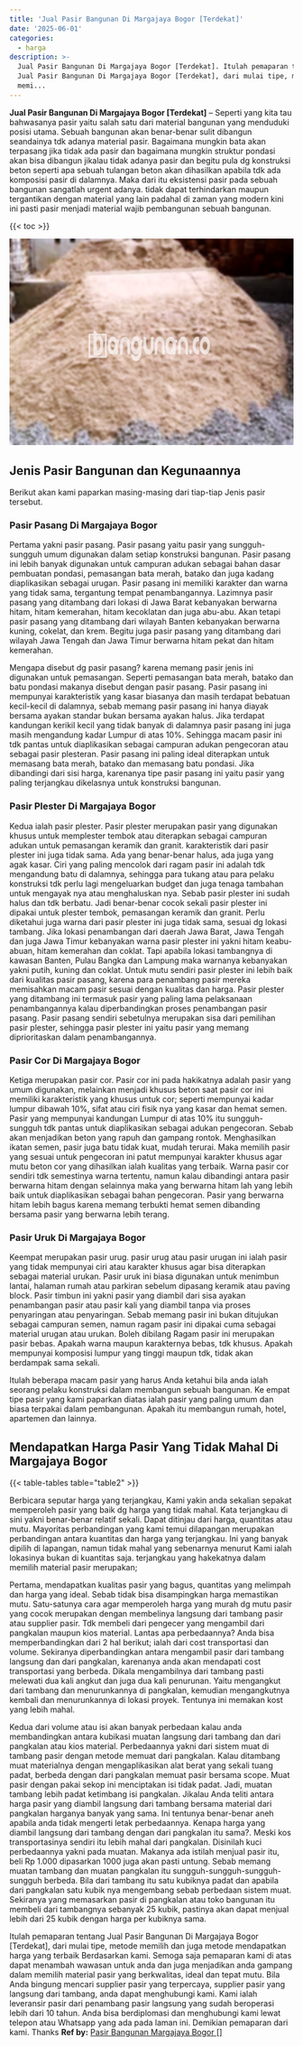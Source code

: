 ```yaml
---
title: 'Jual Pasir Bangunan Di Margajaya Bogor [Terdekat]'
date: '2025-06-01'
categories:
  - harga
description: >-
  Jual Pasir Bangunan Di Margajaya Bogor [Terdekat]. Itulah pemaparan tentang
  Jual Pasir Bangunan Di Margajaya Bogor [Terdekat], dari mulai tipe, metode
  memi...
---
```


**Jual Pasir Bangunan Di Margajaya Bogor \[Terdekat\]** – Seperti yang kita tau bahwasanya pasir yaitu salah satu dari material bangunan yang menduduki posisi utama. Sebuah bangunan akan benar-benar sulit dibangun seandainya tdk adanya material pasir. Bagaimana mungkin bata akan terpasang jika tidak ada pasir dan bagaimana mungkin struktur pondasi akan bisa dibangun jikalau tidak adanya pasir dan begitu pula dg konstruksi beton seperti apa sebuah tulangan beton akan dihasilkan apabila tdk ada komposisi pasir di dalamnya. Maka dari itu eksistensi pasir pada sebuah bangunan sangatlah urgent adanya. tidak dapat terhindarkan maupun tergantikan dengan material yang lain padahal di zaman yang modern kini ini pasti pasir menjadi material wajib pembangunan sebuah bangunan.

{{< toc >}}

![Jual Pasir Bangunan Di Margajaya Bogor [Terdekat]](/images/jual-pasir-bangunan-37.png)

## Jenis Pasir Bangunan dan Kegunaannya

Berikut akan kami paparkan masing-masing dari tiap-tiap Jenis pasir tersebut.

### Pasir Pasang Di Margajaya Bogor

Pertama yakni pasir pasang. Pasir pasang yaitu pasir yang sungguh-sungguh umum digunakan dalam setiap konstruksi bangunan. Pasir pasang ini lebih banyak digunakan untuk campuran adukan sebagai bahan dasar pembuatan pondasi, pemasangan bata merah, batako dan juga kadang diaplikasikan sebagai urugan. Pasir pasang ini memiliki karakter dan warna yang tidak sama, tergantung tempat penambangannya. Lazimnya pasir pasang yang ditambang dari lokasi di Jawa Barat kebanyakan berwarna hitam, hitam kemerahan, hitam kecoklatan dan juga abu-abu. Akan tetapi pasir pasang yang ditambang dari wilayah Banten kebanyakan berwarna kuning, cokelat, dan krem. Begitu juga pasir pasang yang ditambang dari wilayah Jawa Tengah dan Jawa Timur berwarna hitam pekat dan hitam kemerahan.

Mengapa disebut dg pasir pasang? karena memang pasir jenis ini digunakan untuk pemasangan. Seperti pemasangan bata merah, batako dan batu pondasi makanya disebut dengan pasir pasang. Pasir pasang ini mempunyai karakteristik yang kasar biasanya dan masih terdapat bebatuan kecil-kecil di dalamnya, sebab memang pasir pasang ini hanya diayak bersama ayakan standar bukan bersama ayakan halus. Jika terdapat kandungan kerikil kecil yang tidak banyak di dalamnya pasir pasang ini juga masih mengandung kadar Lumpur di atas 10%. Sehingga macam pasir ini tdk pantas untuk diaplikasikan sebagai campuran adukan pengecoran atau sebagai pasir plesteran. Pasir pasang ini paling ideal diterapkan untuk memasang bata merah, batako dan memasang batu pondasi. Jika dibandingi dari sisi harga, karenanya tipe pasir pasang ini yaitu pasir yang paling terjangkau dikelasnya untuk konstruksi bangunan.

### Pasir Plester Di Margajaya Bogor

Kedua ialah pasir plester. Pasir plester merupakan pasir yang digunakan khusus untuk memplester tembok atau diterapkan sebagai campuran adukan untuk pemasangan keramik dan granit. karakteristik dari pasir plester ini juga tidak sama. Ada yang benar-benar halus, ada juga yang agak kasar. Ciri yang paling mencolok dari ragam pasir ini adalah tdk mengandung batu di dalamnya, sehingga para tukang atau para pelaku konstruksi tdk perlu lagi mengeluarkan budget dan juga tenaga tambahan untuk mengayak nya atau menghaluskan nya. Sebab pasir plester ini sudah halus dan tdk berbatu. Jadi benar-benar cocok sekali pasir plester ini dipakai untuk plester tembok, pemasangan keramik dan granit. Perlu diketahui juga warna dari pasir plester ini juga tidak sama, sesuai dg lokasi tambang. Jika lokasi penambangan dari daerah Jawa Barat, Jawa Tengah dan juga Jawa Timur kebanyakan warna pasir plester ini yakni hitam keabu-abuan, hitam kemerahan dan coklat. Tapi apabila lokasi tambangnya di kawasan Banten, Pulau Bangka dan Lampung maka warnanya kebanyakan yakni putih, kuning dan coklat. Untuk mutu sendiri pasir plester ini lebih baik dari kualitas pasir pasang, karena para penambang pasir mereka memisahkan macam pasir sesuai dengan kualitas dan harga. Pasir plester yang ditambang ini termasuk pasir yang paling lama pelaksanaan penambangannya kalau diperbandingkan proses penambangan pasir pasang. Pasir pasang sendiri sebetulnya merupakan sisa dari pemilihan pasir plester, sehingga pasir plester ini yaitu pasir yang memang diprioritaskan dalam penambangannya.

### Pasir Cor Di Margajaya Bogor

Ketiga merupakan pasir cor. Pasir cor ini pada hakikatnya adalah pasir yang umum digunakan, melainkan menjadi khusus beton saat pasir cor ini memiliki karakteristik yang khusus untuk cor; seperti mempunyai kadar lumpur dibawah 10%, sifat atau ciri fisik nya yang kasar dan hemat semen. Pasir yang mempunyai kandungan Lumpur di atas 10% itu sungguh-sungguh tdk pantas untuk diaplikasikan sebagai adukan pengecoran. Sebab akan menjadikan beton yang rapuh dan gampang rontok. Menghasilkan ikatan semen, pasir juga batu tidak kuat, mudah terurai. Maka memilih pasir yang sesuai untuk pengecoran ini patut mempunyai karakter khusus agar mutu beton cor yang dihasilkan ialah kualitas yang terbaik. Warna pasir cor sendiri tdk semestinya warna tertentu, namun kalau dibandingi antara pasir berwarna hitam dengan selainnya maka yang berwarna hitam lah yang lebih baik untuk diaplikasikan sebagai bahan pengecoran. Pasir yang berwarna hitam lebih bagus karena memang terbukti hemat semen dibanding bersama pasir yang berwarna lebih terang.

### Pasir Uruk Di Margajaya Bogor

Keempat merupakan pasir urug. pasir urug atau pasir urugan ini ialah pasir yang tidak mempunyai ciri atau karakter khusus agar bisa diterapkan sebagai material urukan. Pasir uruk ini biasa digunakan untuk menimbun lantai, halaman rumah atau parkiran sebelum dipasang keramik atau paving block. Pasir timbun ini yakni pasir yang diambil dari sisa ayakan penambangan pasir atau pasir kali yang diambil tanpa via proses penyaringan atau penyaringan. Sebab memang pasir ini bukan ditujukan sebagai campuran semen, namun ragam pasir ini dipakai cuma sebagai material urugan atau urukan. Boleh dibilang Ragam pasir ini merupakan pasir bebas. Apakah warna maupun karakternya bebas, tdk khusus. Apakah mempunyai komposisi lumpur yang tinggi maupun tdk, tidak akan berdampak sama sekali.

Itulah beberapa macam pasir yang harus Anda ketahui bila anda ialah seorang pelaku konstruksi dalam membangun sebuah bangunan. Ke empat tipe pasir yang kami paparkan diatas ialah pasir yang paling umum dan biasa terpakai dalam pembangunan. Apakah itu membangun rumah, hotel, apartemen dan lainnya.

## Mendapatkan Harga Pasir Yang Tidak Mahal Di Margajaya Bogor

{{< table-tables table="table2" >}}

Berbicara seputar harga yang terjangkau, Kami yakin anda sekalian sepakat memperoleh pasir yang baik dg harga yang tidak mahal. Kata terjangkau di sini yakni benar-benar relatif sekali. Dapat ditinjau dari harga, quantitas atau mutu. Mayoritas perbandingan yang kami temui dilapangan merupakan perbandingan antara kuantitas dan harga yang terjangkau. Ini yang banyak dipilih di lapangan, namun tidak mahal yang sebenarnya menurut Kami ialah lokasinya bukan di kuantitas saja. terjangkau yang hakekatnya dalam memilih material pasir merupakan;

Pertama, mendapatkan kualitas pasir yang bagus, quantitas yang melimpah dan harga yang ideal. Sebab tidak bisa disampingkan harga memastikan mutu. Satu-satunya cara agar memperoleh harga yang murah dg mutu pasir yang cocok merupakan dengan membelinya langsung dari tambang pasir atau supplier pasir. Tdk membeli dari pengecer yang mengambil dari pangkalan maupun kios material. Lantas apa perbedaannya? Anda bisa memperbandingkan dari 2 hal berikut; ialah dari cost transportasi dan volume. Sekiranya diperbandingkan antara mengambil pasir dari tambang langsung dan dari pangkalan, karenanya anda akan mendapati cost transportasi yang berbeda. Dikala mengambilnya dari tambang pasti melewati dua kali angkut dan juga dua kali penurunan. Yaitu mengangkut dari tambang dan menurunkannya di pangkalan, kemudian mengangkutnya kembali dan menurunkannya di lokasi proyek. Tentunya ini memakan kost yang lebih mahal.

Kedua dari volume atau isi akan banyak perbedaan kalau anda membandingkan antara kubikasi muatan langsung dari tambang dan dari pangkalan atau kios material. Perbedaannya yakni dari sistem muat di tambang pasir dengan metode memuat dari pangkalan. Kalau ditambang muat materialnya dengan mengaplikasikan alat berat yang sekali tuang padat, berbeda dengan dari pangkalan memuat pasir bersama scope. Muat pasir dengan pakai sekop ini menciptakan isi tidak padat. Jadi, muatan tambang lebih padat ketimbang isi pangkalan. Jikalau Anda teliti antara harga pasir yang diambil langsung dari tambang bersama material dari pangkalan harganya banyak yang sama. Ini tentunya benar-benar aneh apabila anda tidak mengerti letak perbedaannya. Kenapa harga yang diambil langsung dari tambang dengan dari pangkalan itu sama?. Meski kos transportasinya sendiri itu lebih mahal dari pangkalan. Disinilah kuci perbedaannya yakni pada muatan. Makanya ada istilah menjual pasir itu, beli Rp 1.000 dipasarkan 1000 juga akan pasti untung. Sebab memang muatan tambang dan muatan pangkalan itu sungguh-sungguh-sungguh-sungguh berbeda. Bila dari tambang itu satu kubiknya padat dan apabila dari pangkalan satu kubik nya mengembang sebab perbedaan sistem muat. Sekiranya yang memasarkan pasir di pangkalan atau toko bangunan itu membeli dari tambangnya sebanyak 25 kubik, pastinya akan dapat menjual lebih dari 25 kubik dengan harga per kubiknya sama.

Itulah pemaparan tentang Jual Pasir Bangunan Di Margajaya Bogor \[Terdekat\], dari mulai tipe, metode memilih dan juga metode mendapatkan harga yang terbaik Berdasarkan kami. Semoga saja pemaparan kami di atas dapat menambah wawasan untuk anda dan juga menjadikan anda gampang dalam memilih material pasir yang berkwalitas, ideal dan tepat mutu. Bila Anda bingung mencari supplier pasir yang terpercaya, supplier pasir yang langsung dari tambang, anda dapat menghubungi kami. Kami ialah leveransir pasir dari penambang pasir langsung yang sudah beroperasi lebih dari 10 tahun. Anda bisa berdiplomasi dan menghubungi kami lewat telepon atau Whatsapp yang ada pada laman ini. Demikian pemaparan dari kami. Thanks
**Ref by:** [Pasir Bangunan Margajaya Bogor []](https://id.wikipedia.org/wiki/Pasir)
